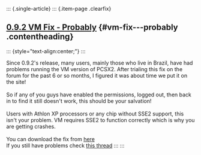 ::: {.single-article}
::: {.item-page .clearfix}
## [0.9.2 VM Fix - Probably](/141-0-9-2-vm-fix-probably.html) {#vm-fix---probably .contentheading}

::: {style="text-align:center;"}
:::

Since 0.9.2\'s release, many users, mainly those who live in Brazil,
have had problems running the VM version of PCSX2. After trialing this
fix on the forum for the past 6 or so months, I figured it was about
time we put it on the site!\
\
So if any of you guys have enabled the permissions, logged out, then
back in to find it still doesn\'t work, this should be your salvation!\
\
Users with Athlon XP processors or any chip without SSE2 support, this
isn\'t your problem. VM requires SSE2 to function correctly which is why
you are getting crashes.\
\
You can download the fix from
[here](/download/viewcategory/34-pcsx2-v0-9-2.html)\
If you still have problems check [this
thread](http://forums.ngemu.com/pcsx2-official-forum/88368-0-9-2-vm-fix.html)
:::
:::
